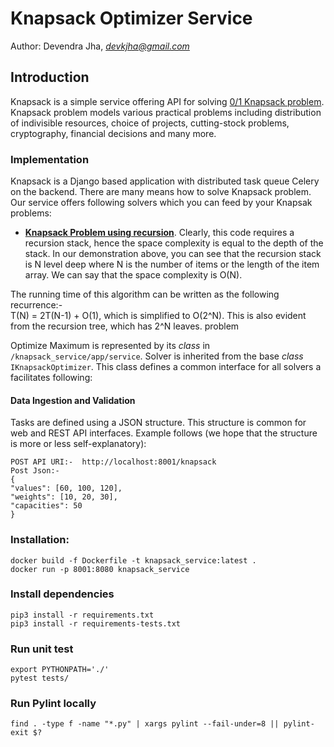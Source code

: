 # Knapsack Optimizer Service

Author: Devendra Jha, *devkjha@gmail.com*


## Introduction ##

Knapsack is a simple service offering API for solving [0/1 Knapsack problem](https://en.wikipedia.org/wiki/Knapsack_problem). Knapsack problem models various practical problems including distribution of indivisible resources, choice of projects, cutting-stock problems, cryptography, financial decisions and many more.

### Implementation ###

Knapsack is a Django based application with distributed task queue Celery on the backend. There are many means how to solve Knapsack problem. Our service offers following solvers which you can feed by your Knapsak problems:

*  [**Knapsack Problem using recursion**](https://www.geeksforgeeks.org/0-1-knapsack-problem-dp-10/). Clearly, this code requires a recursion stack, hence the space complexity is equal to the depth of the stack. In our demonstration above, you can see that the recursion stack is N level deep where N is the number of items or the length of the item array. We can say that the space complexity is O(N).

The running time of this algorithm can be written as the following recurrence:-   
T(N) = 2T(N-1) + O(1), which is simplified to O(2^N). This is also evident from the recursion tree, which has 2^N leaves.
problem

Optimize Maximum is represented by its *class* in `/knapsack_service/app/service`. Solver is inherited from the base *class* `IKnapsackOptimizer`. This class defines a common interface for all solvers a facilitates following:



#### Data Ingestion and Validation ####
Tasks are defined using a JSON structure. This structure is common for web and REST API interfaces. Example follows (we hope that the structure is more or less self-explanatory):

```
POST API URI:-  http://localhost:8001/knapsack
Post Json:-
{
"values": [60, 100, 120],
"weights": [10, 20, 30],
"capacities": 50
}
```
### Installation: ####
```
docker build -f Dockerfile -t knapsack_service:latest .
docker run -p 8001:8080 knapsack_service
```

### Install dependencies
```
pip3 install -r requirements.txt
pip3 install -r requirements-tests.txt
```
### Run unit test
```
export PYTHONPATH='./'
pytest tests/
```


### Run Pylint locally
```
find . -type f -name "*.py" | xargs pylint --fail-under=8 || pylint-exit $?
```
